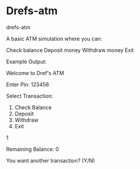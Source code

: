 # Drefs-atm
drefs-atm

A basic ATM simulation where you can:

Check balance
Deposit money
Withdraw money
Exit

Example Output:

Welcome to Dref's ATM

Enter Pin: 123456

Select Transaction:

1. Check Balance
2. Deposit
3. Withdraw
4. Exit

1

Remaining Balance: 0

You want another transaction? (Y/N)
